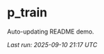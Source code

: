 # p_train

Auto-updating README demo.

<!--START_SECTION:status-->
_Last run: 2025-09-10 21:17 UTC_
<!--END_SECTION:status-->















































































































































































































































































































































































































































































































